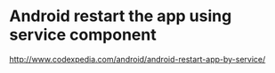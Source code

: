 # Android restart the app using service component

http://www.codexpedia.com/android/android-restart-app-by-service/
